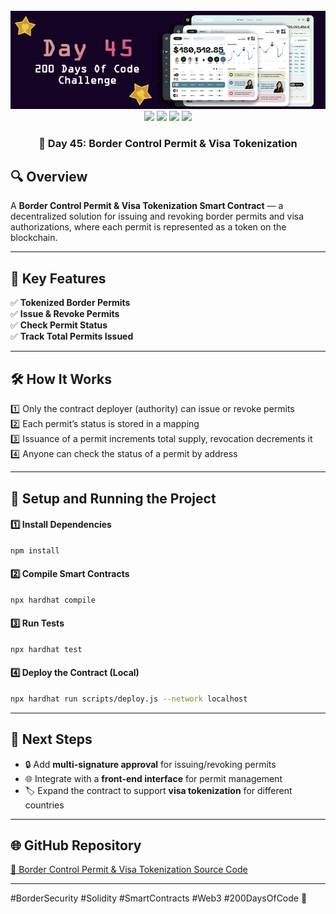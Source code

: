 <div align="center">
  <br />
  <img src="https://github.com/iamjohncaleb/200-Days-Of-Code-Challenge/blob/main/Thumbnails/the%20Day%2045.jpg" alt="Project Banner">

  <div>
    <img src="https://img.shields.io/badge/Built%20With-Hardhat-blue" />
    <img src="https://img.shields.io/badge/Solidity-0.8.21-purple" />
    <img src="https://img.shields.io/badge/Tests-Chai%20%26%20Waffle-green" />
    <img src="https://img.shields.io/badge/Network-Localhost-orange" />
  </div>

  <h3 align="center">📅 Day 45: Border Control Permit & Visa Tokenization</h3>
</div>

## 🔍 **Overview**

A **Border Control Permit & Visa Tokenization Smart Contract** — a decentralized solution for issuing and revoking border permits and visa authorizations, where each permit is represented as a token on the blockchain.

---

## 📜 **Key Features**
✅ **Tokenized Border Permits**  
✅ **Issue & Revoke Permits**  
✅ **Check Permit Status**  
✅ **Track Total Permits Issued**

---

## 🛠️ **How It Works**

1️⃣ Only the contract deployer (authority) can issue or revoke permits  
2️⃣ Each permit’s status is stored in a mapping  
3️⃣ Issuance of a permit increments total supply, revocation decrements it  
4️⃣ Anyone can check the status of a permit by address  

---

## 🚀 **Setup and Running the Project**

#### **1️⃣ Install Dependencies**
```bash
npm install
```

#### **2️⃣ Compile Smart Contracts**
```bash
npx hardhat compile
```

#### **3️⃣ Run Tests**
```bash
npx hardhat test
```

#### **4️⃣ Deploy the Contract (Local)**
```bash
npx hardhat run scripts/deploy.js --network localhost
```

---

## 📌 **Next Steps**
- 🔒 Add **multi-signature approval** for issuing/revoking permits  
- 🌐 Integrate with a **front-end interface** for permit management  
- 🏷️ Expand the contract to support **visa tokenization** for different countries  

---

## 🌐 **GitHub Repository**
[🔗 Border Control Permit & Visa Tokenization Source Code](https://github.com/your-repository-link)

---

#BorderSecurity #Solidity #SmartContracts #Web3 #200DaysOfCode 🚀
